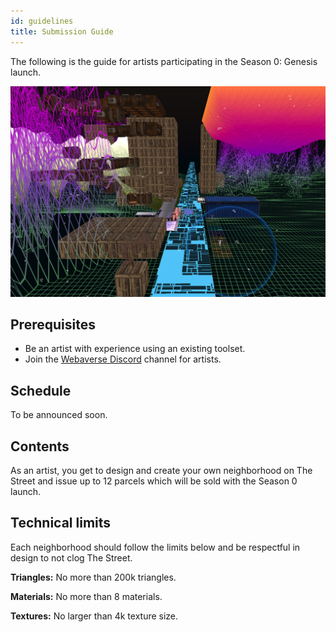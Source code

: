 ```yaml
---
id: guidelines 
title: Submission Guide
---
```


The following is the guide for artists participating in the Season 0: Genesis launch.

<img src="/img/thestreet.png" alt="Zoomed out image of The Street" />

## Prerequisites

- Be an artist with experience using an existing toolset.
- Join the [Webaverse Discord](https://discord.gg/R5wqYhvv53) channel for artists.

## Schedule

To be announced soon.

## Contents

As an artist, you get to design and create your own neighborhood on The Street and issue up to 12 parcels which will be sold with the Season 0 launch.

## Technical limits

Each neighborhood should follow the limits below and be respectful in design to not clog The Street.

**Triangles:** No more than 200k triangles.
  
**Materials:** No more than 8 materials.

**Textures:** No larger than 4k texture size.
